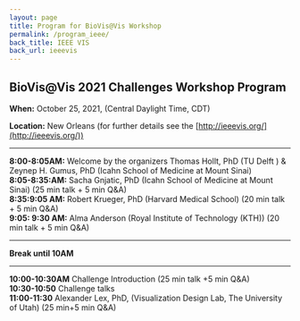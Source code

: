 ```yaml
---
layout: page
title: Program for BioVis@Vis Workshop
permalink: /program_ieee/
back_title: IEEE VIS
back_url: ieeevis
---
```


## BioVis@Vis 2021 Challenges Workshop Program

**When:** October 25, 2021, (Central Daylight Time, CDT)

**Location:** New Orleans (for further details see the [http://ieeevis.org/](http://ieeevis.org/))

<a name="agenda"></a>

<hr>

**8:00-8:05AM:** Welcome by the organizers Thomas Hollt, PhD (TU Delft ) & Zeynep H. Gumus, PhD (Icahn School of Medicine at Mount Sinai)  
**8:05-8:35:AM:** Sacha Gnjatic, PhD (Icahn School of Medicine at Mount Sinai) (25 min talk + 5 min Q&A)  
**8:35:9:05 AM:** Robert Krueger, PhD (Harvard Medical School) (20 min talk + 5 min Q&A)  
**9:05: 9:30 AM:** Alma Anderson (Royal Institute of Technology (KTH)) (20 min talk + 5 min Q&A)  

<hr>

**Break until 10AM**  

<hr>

**10:00-10:30AM** Challenge Introduction (25 min talk +5 min Q&A)  
**10:30-10:50** Challenge talks  
**11:00-11:30** Alexander Lex, PhD, (Visualization Design Lab, The University of Utah) (25 min+5 min Q&A)
